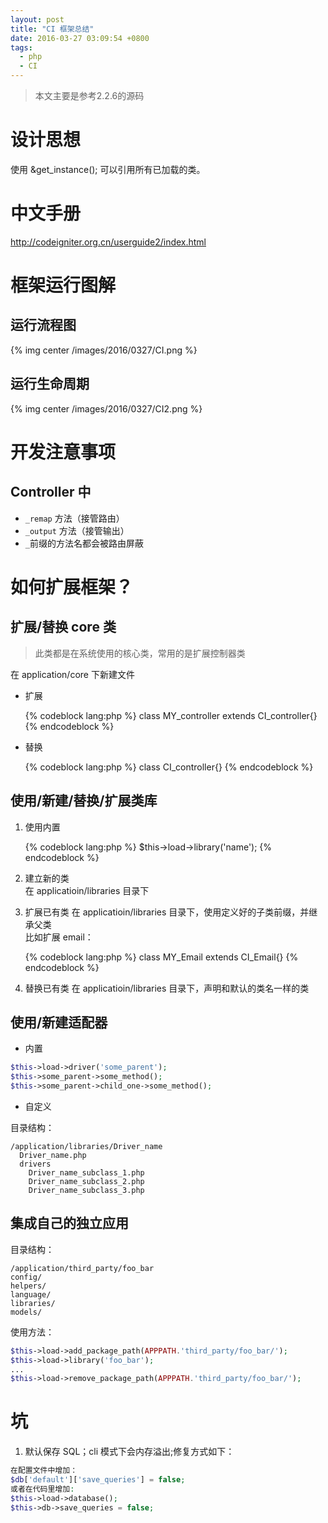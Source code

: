 ```yaml
---
layout: post
title: "CI 框架总结"
date: 2016-03-27 03:09:54 +0800
tags:
  - php
  - CI
---
```



>本文主要是参考2.2.6的源码

# 设计思想

使用 &get_instance(); 可以引用所有已加载的类。

# 中文手册
http://codeigniter.org.cn/userguide2/index.html  
# 框架运行图解

## 运行流程图
{% img center /images/2016/0327/CI.png %}

## 运行生命周期
{% img center /images/2016/0327/CI2.png %}


# 开发注意事项

## Controller 中

* `_remap` 方法（接管路由）
* `_output` 方法（接管输出）
* `_`前缀的方法名都会被路由屏蔽

# 如何扩展框架？

## 扩展/替换 core 类
>此类都是在系统使用的核心类，常用的是扩展控制器类

在 application/core 下新建文件

- 扩展

	{% codeblock lang:php %}
	class MY_controller extends CI_controller{}
	{% endcodeblock %}
- 替换

	{% codeblock lang:php %}
	class CI_controller{}
	{% endcodeblock %}

## 使用/新建/替换/扩展类库  

1. 使用内置

	{% codeblock lang:php %}
	$this->load->library('name');
	{% endcodeblock %}

2. 建立新的类  
	在 applicatioin/libraries 目录下
3. 扩展已有类
	在 applicatioin/libraries 目录下，使用定义好的子类前缀，并继承父类  
	比如扩展 email：  

	{% codeblock lang:php %}
	class MY_Email extends CI_Email{}
	{% endcodeblock %}
3. 替换已有类
	在 applicatioin/libraries 目录下，声明和默认的类名一样的类



## 使用/新建适配器

- 内置

``` php
$this->load->driver('some_parent');
$this->some_parent->some_method();
$this->some_parent->child_one->some_method();
```

- 自定义

目录结构：

```
/application/libraries/Driver_name
  Driver_name.php
  drivers
  	Driver_name_subclass_1.php
  	Driver_name_subclass_2.php
  	Driver_name_subclass_3.php
```



## 集成自己的独立应用

目录结构：

```
/application/third_party/foo_bar
config/
helpers/
language/
libraries/
models/
```

使用方法：

```php
$this->load->add_package_path(APPPATH.'third_party/foo_bar/');
$this->load->library('foo_bar');
...
$this->load->remove_package_path(APPPATH.'third_party/foo_bar/');
```

# 坑
1. 默认保存 SQL；cli 模式下会内存溢出;修复方式如下：

``` php
在配置文件中增加：
$db['default']['save_queries'] = false;
或者在代码里增加:
$this->load->database();
$this->db->save_queries = false;
```
